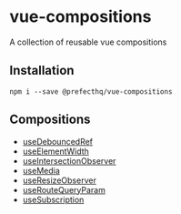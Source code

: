 # vue-compositions
A collection of reusable vue compositions

## Installation
```
npm i --save @prefecthq/vue-compositions
```

## Compositions
- [useDebouncedRef](https://github.com/PrefectHQ/vue-compositions/tree/main/src/useDebouncedRef)
- [useElementWidth](https://github.com/PrefectHQ/vue-compositions/tree/main/src/useElementWidth)
- [useIntersectionObserver](https://github.com/PrefectHQ/vue-compositions/tree/main/src/useIntersectionObserver)
- [useMedia](https://github.com/PrefectHQ/vue-compositions/tree/main/src/useMedia)
- [useResizeObserver](https://github.com/PrefectHQ/vue-compositions/tree/main/src/useResizeObserver)
- [useRouteQueryParam](https://github.com/PrefectHQ/vue-compositions/tree/main/src/useRouteQueryParam)
- [useSubscription](https://github.com/PrefectHQ/vue-compositions/tree/main/src/useSubscription)
